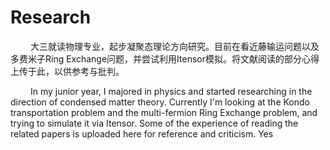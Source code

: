 
#   Research
&emsp;&emsp; 大三就读物理专业，起步凝聚态理论方向研究。目前在看近藤输运问题以及多费米子Ring Exchange问题，并尝试利用Itensor模拟。将文献阅读的部分心得上传于此，以供参考与批判。

&emsp;&emsp; In my junior year, I majored in physics and started researching in the direction of condensed matter theory. Currently I'm looking at the Kondo transportation problem and the multi-fermion Ring Exchange problem, and trying to simulate it via Itensor. Some of the experience of reading the related papers is uploaded here for reference and criticism.
Yes